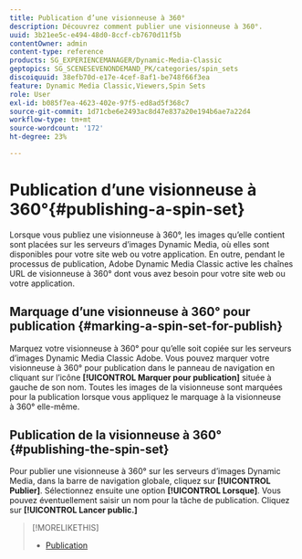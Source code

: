 ```yaml
---
title: Publication d’une visionneuse à 360°
description: Découvrez comment publier une visionneuse à 360°.
uuid: 3b21ee5c-e494-48d0-8ccf-cb7670d11f5b
contentOwner: admin
content-type: reference
products: SG_EXPERIENCEMANAGER/Dynamic-Media-Classic
geptopics: SG_SCENESEVENONDEMAND_PK/categories/spin_sets
discoiquuid: 38efb70d-e17e-4cef-8af1-be748f66f3ea
feature: Dynamic Media Classic,Viewers,Spin Sets
role: User
exl-id: b085f7ea-4623-402e-97f5-ed8ad5f368c7
source-git-commit: 1d71cbe6e2493ac8d47e837a20e194b6ae7a22d4
workflow-type: tm+mt
source-wordcount: '172'
ht-degree: 23%

---
```


# Publication d’une visionneuse à 360°{#publishing-a-spin-set}

Lorsque vous publiez une visionneuse à 360°, les images qu’elle contient sont placées sur les serveurs d’images Dynamic Media, où elles sont disponibles pour votre site web ou votre application. En outre, pendant le processus de publication, Adobe Dynamic Media Classic active les chaînes URL de visionneuse à 360° dont vous avez besoin pour votre site web ou votre application.

## Marquage d’une visionneuse à 360° pour publication {#marking-a-spin-set-for-publish}

Marquez votre visionneuse à 360° pour qu’elle soit copiée sur les serveurs d’images Dynamic Media Classic Adobe. Vous pouvez marquer votre visionneuse à 360° pour publication dans le panneau de navigation en cliquant sur l’icône **[!UICONTROL Marquer pour publication]** située à gauche de son nom. Toutes les images de la visionneuse sont marquées pour la publication lorsque vous appliquez le marquage à la visionneuse à 360° elle-même.

## Publication de la visionneuse à 360° {#publishing-the-spin-set}

Pour publier une visionneuse à 360° sur les serveurs d’images Dynamic Media, dans la barre de navigation globale, cliquez sur **[!UICONTROL Publier]**. Sélectionnez ensuite une option **[!UICONTROL Lorsque]**. Vous pouvez éventuellement saisir un nom pour la tâche de publication. Cliquez sur **[!UICONTROL Lancer public.]**

>[!MORELIKETHIS]
>
>* [Publication](publishing-files.md#publishing_files)

